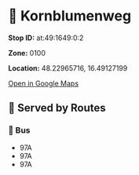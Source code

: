 # 🚉 Kornblumenweg


**Stop ID:** at:49:1649:0:2

**Zone:** 0100

**Location:** 48.22965716, 16.49127199

[Open in Google Maps](https://www.google.com/maps?q=48.22965716,16.49127199)

## 🚆 Served by Routes

### 🚌 Bus
- 97A
- 97A
- 97A